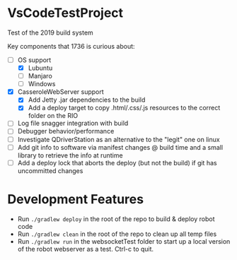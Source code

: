 # VsCodeTestProject
Test of the 2019 build system

Key components that 1736 is curious about:
 - [ ] OS support 
   - [x] Lubuntu
   - [ ] Manjaro
   - [ ] Windows
 - [X] CasseroleWebServer support
   - [X] Add Jetty .jar dependencies to the build
   - [X] Add a deploy target to copy .html/.css/.js resources to the correct folder on the RIO
 - [ ] Log file snagger integration with build
 - [ ] Debugger behavior/performance
 - [ ] Investigate QDriverStation as an alternative to the "legit" one on linux
 - [ ] Add git info to software via manifest changes @ build time and a small library to retrieve the info at runtime
 - [ ] Add a deploy lock that aborts the deploy (but not the build) if git has uncommitted changes

# Development Features
- Run `./gradlew deploy` in the root of the repo to build & deploy robot code
- Run `./gradlew clean` in the root of the repo to clean up all temp files
- Run `./gradlew run` in the websocketTest folder to start up a local version of the robot webserver as a test. Ctrl-c to quit.


